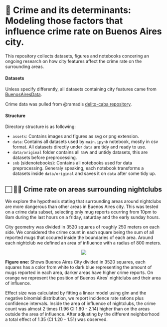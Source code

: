 # 🔫 Crime and its determinants: Modeling those factors that influence crime rate on Buenos Aires city.

This repository collects datasets, figures and notebooks concering an ongoing research on how city features affect the crime rate on the surrounding areas.

#### Datasets

Unless specify differently, all datasets containing city features came from [BuenosAiresData](http://data.buenosaires.gob.ar/). 

Crime data was pulled from @ramadis [delito-caba repository](https://github.com/ramadis/delitos-caba).

#### Structure

Directory structure is as following:

- `assets`: Contains images and figures as svg or png extension.
- `data`: Contains all datasets used by `main.ipynb` notebook, mostly in csv format. All datasets directly under `data` are tidy and ready to use.
- `data/original` folder contains all raw and untidy datasets, this are datasets before preprocessing.
- `snb` (sidenotebooks): Contains all notebooks  used for data preprocessing. Generaly speaking, each notebook transforms a datasets inside `data/original` and saves it on `data` after some tidy up.

## 🏻 💃🏻 Crime rate on areas surrounding nightclubs

We explore the hypothesis stating that surrounding areas around nightclubs are more dangerous than other areas in Buenos Aires city. This was tested on a crime data subset, selecting only mug reports ocurring from 10pm to 8am during the last hours on a friday, saturday and the early sunday hours.

City geometry was divided in 3520 squares of roughly 250 meters on each side. We considered the crime count in each square being the sum of all reported mugs that occured inside the boundaries of each area. Around each nightclub we defined an area of influence with a radius of 800 meters.

<p align="center">
    <img src="assets/nighclubs_figure_one.png"/>
</p>

**Figure one:** Shows Buenos Aires City divided in 3520 squares, each squares has a color from white to dark blue representing the amount of mugs reported in each area, darker areas have higher crime reports. On orange we represent the position of Buenos Aires' nightclubs and their area of influence.

Effect size was calculated by fitting a linear model using glm and the negative binomial distribution, we report incidence rate rations plus confidence intervals. Inside the area of influence of nightclubs, the crime count was almost 2 times (1.96 CI 1.80 - 2.14) higher than on the areas outside the area of influence. After adjusting by the different neighborhood a total effect of 1.35 (CI 1.20 - 1.51) was observed.






